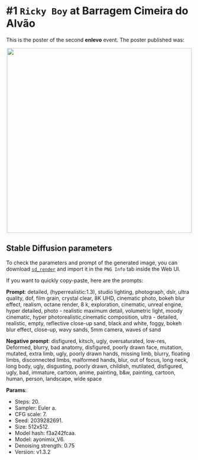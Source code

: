 # #1 `Ricky Boy` at Barragem Cimeira do Alvão

This is the poster of the second **enlevo** event. 
The poster published was:

<p align="center">
  <img width=500 src="https://github.com/enlevo/posters/assets/17494745/4517ffe4-3b5a-4931-a8b0-9ec32bc1c188" />
</p>


## Stable Diffusion parameters

To check the parameters and prompt of the generated image, you can download [`sd_render`](sd_render.png) and import it in the `PNG Info` tab inside the Web UI.

If you want to quickly copy-paste, here are the prompts:

**Prompt**: detailed, (hyperrealistic:1.3), studio lighting, photograph, dslr, ultra quality, dof, film grain, crystal clear, 8K UHD, cinematic photo, bokeh blur effect, realism, octane render, 8 k, exploration, cinematic, unreal engine, hyper detailed, photo - realistic maximum detail, volumetric light, moody cinematic, hyper photorealistic,cinematic composition, ultra - detailed, realistic, empty, reflective close-up sand, black and white, foggy, bokeh blur effect, close-up, wavy sands, 5mm camera, waves of sand

**Negative prompt**: disfigured, kitsch, ugly, oversaturated, low-res, Deformed, blurry, bad anatomy, disfigured, poorly drawn face, mutation, mutated, extra limb, ugly, poorly drawn hands, missing limb, blurry, floating limbs, disconnected limbs, malformed hands, blur, out of focus, long neck, long body, ugly, disgusting, poorly drawn, childish, mutilated, disfigured, ugly, bad, immature, cartoon, anime, painting, b&w, painting, cartoon, human, person, landscape, wide space

**Params**: 
- Steps: 20.
- Sampler: Euler a.
- CFG scale: 7.
- Seed: 2039282691.
- Size: 512x512.
- Model hash: f3a242fcaa.
- Model: ayonimix_V6.
- Denoising strength: 0.75
- Version: v1.3.2
